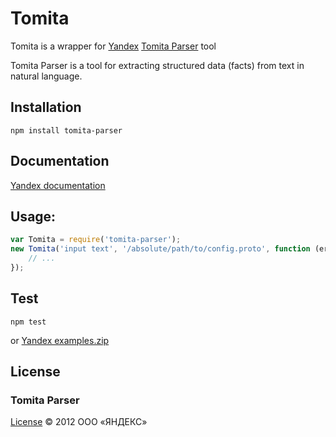 # Tomita

Tomita is a wrapper for [Yandex](http://yandex.ru) [Tomita Parser](http://api.yandex.ru/tomita/) tool

Tomita Parser is a tool for extracting structured data (facts) from text in natural language.

## Installation

    npm install tomita-parser

## Documentation
[Yandex documentation](http://api.yandex.ru/tomita/doc/tutorial/concept/about.xml)

## Usage:
```js
var Tomita = require('tomita-parser');
new Tomita('input text', '/absolute/path/to/config.proto', function (err, res) {
	// ...
});
```
## Test
```
npm test
```
or [Yandex examples.zip](http://download.cdn.yandex.net/tomita/examples.zip) 

## License

### Tomita Parser
[License](http://legal.yandex.ru/tomita/)
© 2012 ООО «ЯНДЕКС»
